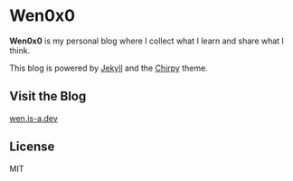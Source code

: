 # Wen0x0

**Wen0x0** is my personal blog where I collect what I learn and share what I think.  

This blog is powered by [Jekyll](https://jekyllrb.com/) and the [Chirpy](https://github.com/cotes2020/jekyll-theme-chirpy) theme.

## Visit the Blog

[wen.is-a.dev](https://wen.is-a.dev)

## License

MIT
